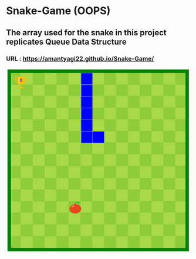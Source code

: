 # Snake-Game (OOPS)

## The array used for the snake in this project replicates Queue Data Structure

### URL : https://amantyagi22.github.io/Snake-Game/

<img src="https://github.com/amantyagi22/Snake-Game/blob/main/Game.png">
